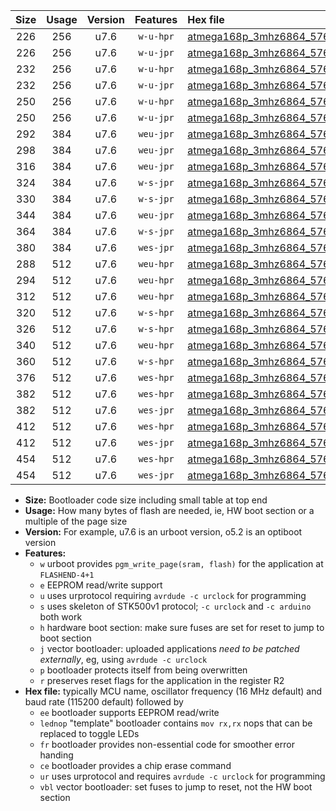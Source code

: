|Size|Usage|Version|Features|Hex file|
|:-:|:-:|:-:|:-:|:--|
|226|256|u7.6|`w-u-hpr`|[atmega168p_3mhz6864_57600bps_ur.hex](https://raw.githubusercontent.com/stefanrueger/urboot/main/bootloaders/atmega168p/fcpu_3mhz6864/57600_bps/atmega168p_3mhz6864_57600bps_ur.hex)|
|226|256|u7.6|`w-u-jpr`|[atmega168p_3mhz6864_57600bps_ur_vbl.hex](https://raw.githubusercontent.com/stefanrueger/urboot/main/bootloaders/atmega168p/fcpu_3mhz6864/57600_bps/atmega168p_3mhz6864_57600bps_ur_vbl.hex)|
|232|256|u7.6|`w-u-hpr`|[atmega168p_3mhz6864_57600bps_lednop_ur.hex](https://raw.githubusercontent.com/stefanrueger/urboot/main/bootloaders/atmega168p/fcpu_3mhz6864/57600_bps/atmega168p_3mhz6864_57600bps_lednop_ur.hex)|
|232|256|u7.6|`w-u-jpr`|[atmega168p_3mhz6864_57600bps_lednop_ur_vbl.hex](https://raw.githubusercontent.com/stefanrueger/urboot/main/bootloaders/atmega168p/fcpu_3mhz6864/57600_bps/atmega168p_3mhz6864_57600bps_lednop_ur_vbl.hex)|
|250|256|u7.6|`w-u-hpr`|[atmega168p_3mhz6864_57600bps_lednop_fr_ur.hex](https://raw.githubusercontent.com/stefanrueger/urboot/main/bootloaders/atmega168p/fcpu_3mhz6864/57600_bps/atmega168p_3mhz6864_57600bps_lednop_fr_ur.hex)|
|250|256|u7.6|`w-u-jpr`|[atmega168p_3mhz6864_57600bps_lednop_fr_ur_vbl.hex](https://raw.githubusercontent.com/stefanrueger/urboot/main/bootloaders/atmega168p/fcpu_3mhz6864/57600_bps/atmega168p_3mhz6864_57600bps_lednop_fr_ur_vbl.hex)|
|292|384|u7.6|`weu-jpr`|[atmega168p_3mhz6864_57600bps_ee_ur_vbl.hex](https://raw.githubusercontent.com/stefanrueger/urboot/main/bootloaders/atmega168p/fcpu_3mhz6864/57600_bps/atmega168p_3mhz6864_57600bps_ee_ur_vbl.hex)|
|298|384|u7.6|`weu-jpr`|[atmega168p_3mhz6864_57600bps_ee_lednop_ur_vbl.hex](https://raw.githubusercontent.com/stefanrueger/urboot/main/bootloaders/atmega168p/fcpu_3mhz6864/57600_bps/atmega168p_3mhz6864_57600bps_ee_lednop_ur_vbl.hex)|
|316|384|u7.6|`weu-jpr`|[atmega168p_3mhz6864_57600bps_ee_lednop_fr_ur_vbl.hex](https://raw.githubusercontent.com/stefanrueger/urboot/main/bootloaders/atmega168p/fcpu_3mhz6864/57600_bps/atmega168p_3mhz6864_57600bps_ee_lednop_fr_ur_vbl.hex)|
|324|384|u7.6|`w-s-jpr`|[atmega168p_3mhz6864_57600bps_vbl.hex](https://raw.githubusercontent.com/stefanrueger/urboot/main/bootloaders/atmega168p/fcpu_3mhz6864/57600_bps/atmega168p_3mhz6864_57600bps_vbl.hex)|
|330|384|u7.6|`w-s-jpr`|[atmega168p_3mhz6864_57600bps_lednop_vbl.hex](https://raw.githubusercontent.com/stefanrueger/urboot/main/bootloaders/atmega168p/fcpu_3mhz6864/57600_bps/atmega168p_3mhz6864_57600bps_lednop_vbl.hex)|
|344|384|u7.6|`weu-jpr`|[atmega168p_3mhz6864_57600bps_ee_lednop_fr_ce_ur_vbl.hex](https://raw.githubusercontent.com/stefanrueger/urboot/main/bootloaders/atmega168p/fcpu_3mhz6864/57600_bps/atmega168p_3mhz6864_57600bps_ee_lednop_fr_ce_ur_vbl.hex)|
|364|384|u7.6|`w-s-jpr`|[atmega168p_3mhz6864_57600bps_lednop_fr_vbl.hex](https://raw.githubusercontent.com/stefanrueger/urboot/main/bootloaders/atmega168p/fcpu_3mhz6864/57600_bps/atmega168p_3mhz6864_57600bps_lednop_fr_vbl.hex)|
|380|384|u7.6|`wes-jpr`|[atmega168p_3mhz6864_57600bps_ee_vbl.hex](https://raw.githubusercontent.com/stefanrueger/urboot/main/bootloaders/atmega168p/fcpu_3mhz6864/57600_bps/atmega168p_3mhz6864_57600bps_ee_vbl.hex)|
|288|512|u7.6|`weu-hpr`|[atmega168p_3mhz6864_57600bps_ee_ur.hex](https://raw.githubusercontent.com/stefanrueger/urboot/main/bootloaders/atmega168p/fcpu_3mhz6864/57600_bps/atmega168p_3mhz6864_57600bps_ee_ur.hex)|
|294|512|u7.6|`weu-hpr`|[atmega168p_3mhz6864_57600bps_ee_lednop_ur.hex](https://raw.githubusercontent.com/stefanrueger/urboot/main/bootloaders/atmega168p/fcpu_3mhz6864/57600_bps/atmega168p_3mhz6864_57600bps_ee_lednop_ur.hex)|
|312|512|u7.6|`weu-hpr`|[atmega168p_3mhz6864_57600bps_ee_lednop_fr_ur.hex](https://raw.githubusercontent.com/stefanrueger/urboot/main/bootloaders/atmega168p/fcpu_3mhz6864/57600_bps/atmega168p_3mhz6864_57600bps_ee_lednop_fr_ur.hex)|
|320|512|u7.6|`w-s-hpr`|[atmega168p_3mhz6864_57600bps.hex](https://raw.githubusercontent.com/stefanrueger/urboot/main/bootloaders/atmega168p/fcpu_3mhz6864/57600_bps/atmega168p_3mhz6864_57600bps.hex)|
|326|512|u7.6|`w-s-hpr`|[atmega168p_3mhz6864_57600bps_lednop.hex](https://raw.githubusercontent.com/stefanrueger/urboot/main/bootloaders/atmega168p/fcpu_3mhz6864/57600_bps/atmega168p_3mhz6864_57600bps_lednop.hex)|
|340|512|u7.6|`weu-hpr`|[atmega168p_3mhz6864_57600bps_ee_lednop_fr_ce_ur.hex](https://raw.githubusercontent.com/stefanrueger/urboot/main/bootloaders/atmega168p/fcpu_3mhz6864/57600_bps/atmega168p_3mhz6864_57600bps_ee_lednop_fr_ce_ur.hex)|
|360|512|u7.6|`w-s-hpr`|[atmega168p_3mhz6864_57600bps_lednop_fr.hex](https://raw.githubusercontent.com/stefanrueger/urboot/main/bootloaders/atmega168p/fcpu_3mhz6864/57600_bps/atmega168p_3mhz6864_57600bps_lednop_fr.hex)|
|376|512|u7.6|`wes-hpr`|[atmega168p_3mhz6864_57600bps_ee.hex](https://raw.githubusercontent.com/stefanrueger/urboot/main/bootloaders/atmega168p/fcpu_3mhz6864/57600_bps/atmega168p_3mhz6864_57600bps_ee.hex)|
|382|512|u7.6|`wes-hpr`|[atmega168p_3mhz6864_57600bps_ee_lednop.hex](https://raw.githubusercontent.com/stefanrueger/urboot/main/bootloaders/atmega168p/fcpu_3mhz6864/57600_bps/atmega168p_3mhz6864_57600bps_ee_lednop.hex)|
|382|512|u7.6|`wes-jpr`|[atmega168p_3mhz6864_57600bps_ee_lednop_vbl.hex](https://raw.githubusercontent.com/stefanrueger/urboot/main/bootloaders/atmega168p/fcpu_3mhz6864/57600_bps/atmega168p_3mhz6864_57600bps_ee_lednop_vbl.hex)|
|412|512|u7.6|`wes-hpr`|[atmega168p_3mhz6864_57600bps_ee_lednop_fr.hex](https://raw.githubusercontent.com/stefanrueger/urboot/main/bootloaders/atmega168p/fcpu_3mhz6864/57600_bps/atmega168p_3mhz6864_57600bps_ee_lednop_fr.hex)|
|412|512|u7.6|`wes-jpr`|[atmega168p_3mhz6864_57600bps_ee_lednop_fr_vbl.hex](https://raw.githubusercontent.com/stefanrueger/urboot/main/bootloaders/atmega168p/fcpu_3mhz6864/57600_bps/atmega168p_3mhz6864_57600bps_ee_lednop_fr_vbl.hex)|
|454|512|u7.6|`wes-hpr`|[atmega168p_3mhz6864_57600bps_ee_lednop_fr_ce.hex](https://raw.githubusercontent.com/stefanrueger/urboot/main/bootloaders/atmega168p/fcpu_3mhz6864/57600_bps/atmega168p_3mhz6864_57600bps_ee_lednop_fr_ce.hex)|
|454|512|u7.6|`wes-jpr`|[atmega168p_3mhz6864_57600bps_ee_lednop_fr_ce_vbl.hex](https://raw.githubusercontent.com/stefanrueger/urboot/main/bootloaders/atmega168p/fcpu_3mhz6864/57600_bps/atmega168p_3mhz6864_57600bps_ee_lednop_fr_ce_vbl.hex)|

- **Size:** Bootloader code size including small table at top end
- **Usage:** How many bytes of flash are needed, ie, HW boot section or a multiple of the page size
- **Version:** For example, u7.6 is an urboot version, o5.2 is an optiboot version
- **Features:**
  + `w` urboot provides `pgm_write_page(sram, flash)` for the application at `FLASHEND-4+1`
  + `e` EEPROM read/write support
  + `u` uses urprotocol requiring `avrdude -c urclock` for programming
  + `s` uses skeleton of STK500v1 protocol; `-c urclock` and `-c arduino` both work
  + `h` hardware boot section: make sure fuses are set for reset to jump to boot section
  + `j` vector bootloader: uploaded applications *need to be patched externally*, eg, using `avrdude -c urclock`
  + `p` bootloader protects itself from being overwritten
  + `r` preserves reset flags for the application in the register R2
- **Hex file:** typically MCU name, oscillator frequency (16 MHz default) and baud rate (115200 default) followed by
  + `ee` bootloader supports EEPROM read/write
  + `lednop` "template" bootloader contains `mov rx,rx` nops that can be replaced to toggle LEDs
  + `fr` bootloader provides non-essential code for smoother error handing
  + `ce` bootloader provides a chip erase command
  + `ur` uses urprotocol and requires `avrdude -c urclock` for programming
  + `vbl` vector bootloader: set fuses to jump to reset, not the HW boot section
